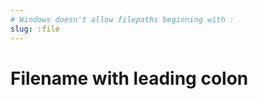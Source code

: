 ```yaml
---
# Windows doesn't allow filepaths beginning with :
slug: :file
---
```


# Filename with leading colon
